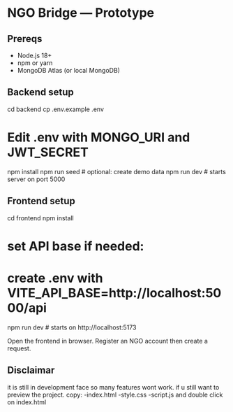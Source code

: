 # NGO Bridge — Prototype

## Prereqs
- Node.js 18+
- npm or yarn
- MongoDB Atlas (or local MongoDB)

## Backend setup
cd backend
cp .env.example .env
# Edit .env with MONGO_URI and JWT_SECRET
npm install
npm run seed   # optional: create demo data
npm run dev    # starts server on port 5000

## Frontend setup
cd frontend
npm install
# set API base if needed:
# create .env with VITE_API_BASE=http://localhost:5000/api
npm run dev    # starts on http://localhost:5173

Open the frontend in browser. Register an NGO account then create a request.

## Disclaimar
it is still in development face so many features wont work.
if u still want to preview the project. copy:
-index.html
-style.css
-script.js
and double click on index.html